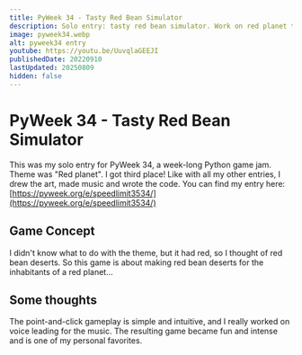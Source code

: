 ```yaml
---
title: PyWeek 34 - Tasty Red Bean Simulator
description: Solo entry: tasty red bean simulator. Work on red planet to serve red bean dishes to those creatures and there is an unexpected customer.
image: pyweek34.webp
alt: pyweek34 entry
youtube: https://youtu.be/UuvqlaGEEJI
publishedDate: 20220910
lastUpdated: 20250809
hidden: false
---
```

# PyWeek 34 - Tasty Red Bean Simulator

This was my solo entry for PyWeek 34, a week-long Python game jam. Theme was "Red planet". I got third place! Like with all my other entries, I drew the art, made music and wrote the code.
You can find my entry here: [https://pyweek.org/e/speedlimit3534/](https://pyweek.org/e/speedlimit3534/)

## Game Concept
I didn't know what to do with the theme, but it had red, so I thought of red bean deserts. So this game is about making red bean deserts for the inhabitants of a red planet...

## Some thoughts
The point-and-click gameplay is simple and intuitive, and I really worked on voice leading for the music. The resulting game became fun and intense and is one of my personal favorites.
